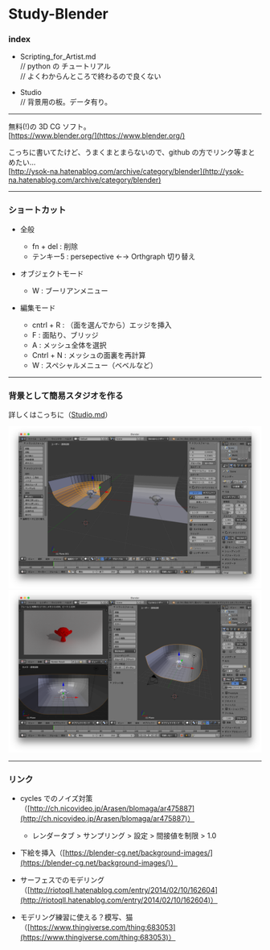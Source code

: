 # Study-Blender  



### index  

- Scripting_for_Artist.md  
  // python の チュートリアル  
  // よくわからんところで終わるので良くない  

- Studio  
  // 背景用の板。データ有り。  


---  

無料(!)の 3D CG ソフト。  
[https://www.blender.org/](https://www.blender.org/)  


こっちに書いてたけど、うまくまとまらないので、github の方でリンク等まとめたい...  
[http://ysok-na.hatenablog.com/archive/category/blender](http://ysok-na.hatenablog.com/archive/category/blender)  


---  

### ショートカット  

- 全般  
  - fn + del : 削除  
  - テンキー5 : persepective ←→ Orthgraph 切り替え

- オブジェクトモード  
  - W : ブーリアンメニュー  

- 編集モード
  - cntrl + R : （面を選んでから）エッジを挿入  
  - F : 面貼り、ブリッジ  
  - A : メッシュ全体を選択  
  - Cntrl + N : メッシュの面裏を再計算   
  - W : スペシャルメニュー（ベベルなど）  


---  

### 背景として簡易スタジオを作る  

詳しくはこっちに（[Studio.md](https://github.com/naysok/Study-Blender/blob/master/Studio/Studio.md)）  

![photo](Studio/photo/Studio-02.png)  
![photo](Studio/photo/Studio-01.png)  

---  

### リンク  

- cycles でのノイズ対策（[http://ch.nicovideo.jp/Arasen/blomaga/ar475887](http://ch.nicovideo.jp/Arasen/blomaga/ar475887)）  
  - レンダータブ > サンプリング > 設定 > 間接値を制限 > 1.0  

- 下絵を挿入（[https://blender-cg.net/background-images/](https://blender-cg.net/background-images/)）  

- サーフェスでのモデリング（[http://riotoqll.hatenablog.com/entry/2014/02/10/162604](http://riotoqll.hatenablog.com/entry/2014/02/10/162604)）  

- モデリング練習に使える？模写、猫（[https://www.thingiverse.com/thing:683053](https://www.thingiverse.com/thing:683053)）  